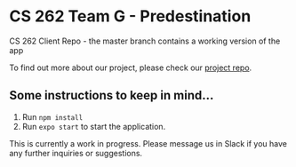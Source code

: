 # CS 262 Team G - Predestination

CS 262 Client Repo - the master branch contains a working version of the app

To find out more about our project, please check our [project repo](https://github.com/calvin-cs262-fall2020-teamG/predestination-project).


## Some instructions to keep in mind...

1. Run `npm install`
2. Run `expo start` to start the application.

This is currently a work in progress. Please message us in Slack if you have any further inquiries or suggestions. 
